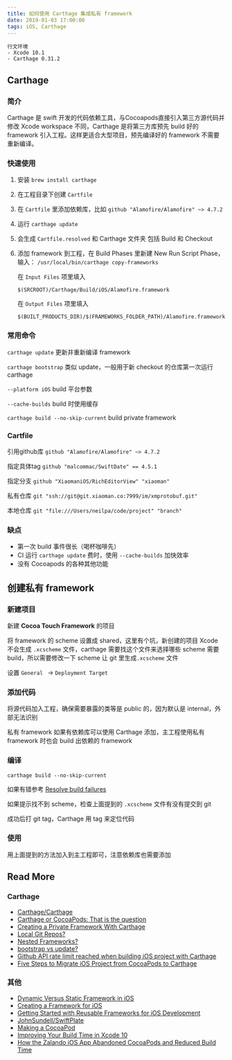 ```yaml
---
title: 如何使用 Carthage 集成私有 framework
date: 2019-01-03 17:00:00
tags: iOS, Carthage
---
```


	行文环境
	- Xcode 10.1
	- Carthage 0.31.2
	 
## Carthage

### 简介
Carthage 是 swift 开发的代码依赖工具，与Cocoapods直接引入第三方源代码并修改 Xcode workspace 不同，Carthage 是将第三方库预先 build 好的 framework 引入工程。这样更适合大型项目，预先编译好的 framework 不需要重新编译。

### 快速使用
1. 安装 `brew install carthage`
2. 在工程目录下创建 `Cartfile`
3. 在 `Cartfile` 里添加依赖库，比如 `github "Alamofire/Alamofire" ~> 4.7.2`
4. 运行 `carthage update`
5. 会生成 `Cartfile.resolved` 和 Carthage 文件夹 包括 Build 和 Checkout
6. 添加 framework 到工程，在 Build Phases 里新建 New Run Script Phase，输入：
	`/usr/local/bin/carthage copy-frameworks`
	
	在 `Input Files` 项里填入 
	
	`$(SRCROOT)/Carthage/Build/iOS/Alamofire.framework`
	
	在 `Output Files` 项里填入 
	
	`$(BUILT_PRODUCTS_DIR)/$(FRAMEWORKS_FOLDER_PATH)/Alamofire.framework`

### 常用命令
`carthage update` 更新并重新编译 framework

`carthage bootstrap` 类似 update，一般用于新 checkout 的仓库第一次运行 carthage

`--platform iOS` build 平台参数

`--cache-builds` build 时使用缓存

`carthage build --no-skip-current` build private framework

### Cartfile
引用github库 `github "Alamofire/Alamofire" ~> 4.7.2`

指定具体tag `github "malcommac/SwiftDate" == 4.5.1` 

指定分支 `github "XiaomaniOS/RichEditorView" "xiaoman"`

私有仓库 `git "ssh://git@git.xiaoman.co:7999/im/xmprotobuf.git"`

本地仓库 `git "file:///Users/neilpa/code/project" "branch"`

### 缺点
* 第一次 build 事件很长（喝杯咖啡先）
* CI 运行 `carthage update` 费时，使用 `--cache-builds` 加快效率
* 没有 Cocoapods 的各种其他功能

## 创建私有 framework

### 新建项目

新建 **Cocoa Touch Framework** 的项目

将 framework 的 scheme 设置成 shared，这里有个坑，新创建的项目 Xcode 不会生成 `.xcscheme` 文件，carthage 需要找这个文件来选择哪些 scheme 需要 build，所以需要修改一下 scheme 让 git 里生成`.xcscheme` 文件

设置 `General ` -> `Deployment Target`

### 添加代码

将源代码加入工程，确保需要暴露的类等是 public 的，因为默认是 internal，外部无法识别

私有 framework 如果有依赖库可以使用 Carthage 添加，主工程使用私有 framework 时也会 build 出依赖的 framework

### 编译

`carthage build --no-skip-current`

如果有错参考 [Resolve build failures](https://github.com/Carthage/Carthage#resolve-build-failures)

如果提示找不到 scheme，检查上面提到的 `.xcscheme` 文件有没有提交到 git

成功后打 git tag，Carthage 用 tag 来定位代码

### 使用

用上面提到的方法加入到主工程即可，注意依赖库也需要添加

## Read More
### Carthage
* [Carthage/Carthage](https://github.com/Carthage/Carthage#resolve-build-failures)
* [Carthage or CocoaPods: That is the question](http://shashikantjagtap.net/carthage-cocoapods-question/)
* [Creating a Private Framework With Carthage](https://samwize.com/2018/06/27/creating-a-private-framework-with-carthage/)
* [Local Git Repos?](https://github.com/Carthage/Carthage/issues/398)
* [Nested Frameworks?](https://github.com/Carthage/Carthage/issues/844)
* [bootstrap vs update?](https://github.com/Carthage/Carthage/issues/848)
* [Github API rate limit reached when building iOS project with Carthage](https://github.com/travis-ci/travis-ci/issues/4195)
* [Five Steps to Migrate iOS Project from CocoaPods to Carthage](http://shashikantjagtap.net/five-steps-migrate-ios-project-cocoapods-carthage/)

### 其他
* [Dynamic Versus Static Framework in iOS](https://www.ca.com/en/blog-developers/dynamic-versus-static-framework-in-ios.html)
* [Creating a Framework for iOS](https://www.raywenderlich.com/5109-creating-a-framework-for-ios)
* [Getting Started with Reusable Frameworks for iOS Development](https://medium.com/flawless-app-stories/getting-started-with-reusable-frameworks-for-ios-development-f00d74827d11)
* [JohnSundell/SwiftPlate](https://github.com/JohnSundell/SwiftPlate)
* [Making a CocoaPod](https://guides.cocoapods.org/making/making-a-cocoapod.html)
* [Improving Your Build Time in Xcode 10](https://patrickbalestra.com/blog/2018/08/27/improving-your-build-time-in-xcode-10.html)
* [How the Zalando iOS App Abandoned CocoaPods and Reduced Build Time](https://jobs.zalando.com/tech/blog/how-the-zalando-ios-app-abandoned-cocoapods-and-reduced-build-time/?gh_src=4n3gxh1)
